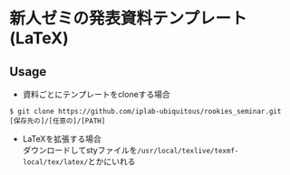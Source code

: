 # 新人ゼミの発表資料テンプレート(LaTeX)

## Usage
- 資料ごとにテンプレートをcloneする場合
```
$ git clone https://github.com/iplab-ubiquitous/rookies_seminar.git [保存先の]/[任意の]/[PATH]
```

- LaTeXを拡張する場合  
ダウンロードしてstyファイルを`/usr/local/texlive/texmf-local/tex/latex/`とかにいれる
